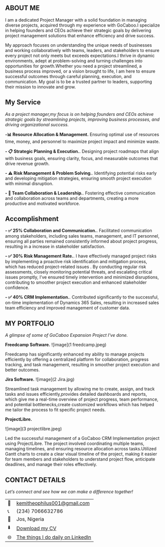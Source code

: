 <!--Section 1: Introduce your self-->
## ABOUT ME

I am a dedicated Project Manager with a solid foundation in managing diverse projects, acquired through my experience with GoCaboo.I specialize in helping founders and CEOs achieve their strategic goals by delivering project management solutions that enhance efficiency and drive success.



<!--Mention your top/relevant skills here - core and soft skills-->
My approach focuses on understanding the unique needs of businesses and working collaboratively with teams, leaders, and stakeholders to ensure every project not only meets but exceeds expectations.I thrive in dynamic environments, adept at problem-solving and turning challenges into opportunities for growth.Whether you need a project streamlined, a business process improved, or a vision brought to life, I am here to ensure successful outcomes through careful planning, execution, and communication. My goal is to be a trusted partner to leaders, supporting their mission to innovate and grow.
## My Service

*As a project manager,my focus is on helping founders and CEOs achieve strategic goals by streamlining projects, improving business processes, and driving organizational success.*

**-📊  Resource Allocation & Management.**
Ensuring optimal use of resources time, money, and personnel to maximize project impact and minimize waste. 

**- 📋  Strategic Planning & Execution.**. 
Designing project roadmaps that align with business goals, ensuring clarity, focus, and measurable outcomes that drive revenue growth.

**- ⚠️ Risk Management & Problem Solving.**. 
Identifying potential risks early and developing mitigation strategies, ensuring smooth project execution with minimal disruption.

**- 👥  Team Collaboration & Leadership.**.
Fostering effective communication and collaboration across teams and departments, creating a more productive and motivated workforce.

## Accomplishment
**- ✅ 25%  Collaboration and Communication.**.
Facilitated communication among stakeholders, including sales teams, management, and IT personnel, ensuring all parties remained consistently informed about project progress, resulting in a increase in stakeholder satisfaction.

**- ✅ 30%  Risk Management Rate.**.
I have effectively managed project risks by implementing a proactive risk identification and mitigation process, which has reduced project-related issues . By conducting regular risk assessments, closely monitoring potential threats, and escalating critical issues promptly, I’ve ensured timely intervention and minimized disruptions, contributing to smoother project execution and enhanced stakeholder confidence.

**- ✅ 40% CRM Implementation.**.
Contributed significantly to the successful, on-time implementation of Dynamics 365 Sales, resulting in increased sales team efficiency and improved management of customer data.


<!--Section 2: List 3-4 key projects-->
## MY PORTFOLIO 

*A glimpse of some of GoCaboo Expansion Project I've done.*

**Freedcamp Software.**
![image](1 freedcamp.jpeg)

Freedcamp has significantly enhanced my ability to manage projects efficiently by offering a centralized platform for collaboration, progress tracking, and task management, resulting in smoother project execution and better outcomes.



**Jira Software.**
![image](2 Jira.jpg)

Streamlined task management by allowing me to create, assign, and track tasks and issues efficiently,provides detailed dashboards and reports, which give me a real-time overview of project progress, team performance, and potential bottlenecks,create customized workflows which has helped me tailor the process to fit specific project needs. 


**ProjectLibre.**

![image](3 projectlibre.jpeg)

Led the successful management of a GoCaboo CRM Implementation project using ProjectLibre. The project involved coordinating multiple teams, managing timelines, and ensuring resource allocation across tasks.Utilized Gantt charts to create a clear visual timeline of the project, making it easier for team members and stakeholders to understand project flow, anticipate deadlines, and manage their roles effectively. 


## CONTACT DETAILS

*Let’s connect and see how we can make a difference together!*
<table>
  <tbody>
    <tr>
      <td>📧</td>
      <td><a href="mailto:kemitheophilus001@gmail.com">kemitheophilus001@gmail.com</a></td>
    </tr>
    <tr>
      <td>📞</td>
      <td>(234) 7066632786</td>
    </tr>
    <tr>
      <td>📍</td>
      <td>Jos, Nigeria</td>
    </tr>
    <tr>
      <td>⬇️</td>
      <td><a href="Kemi THeophilus - PM.pdf">Download my CV</a></td>
    </tr>
    <tr>
      <td>🌐</td>
      <td><a href="https://linkedin.com/in/theophiluskemi">The things I do daily on LinkedIn</a></td>
    </tr>
    
  </tbody>
</table>
